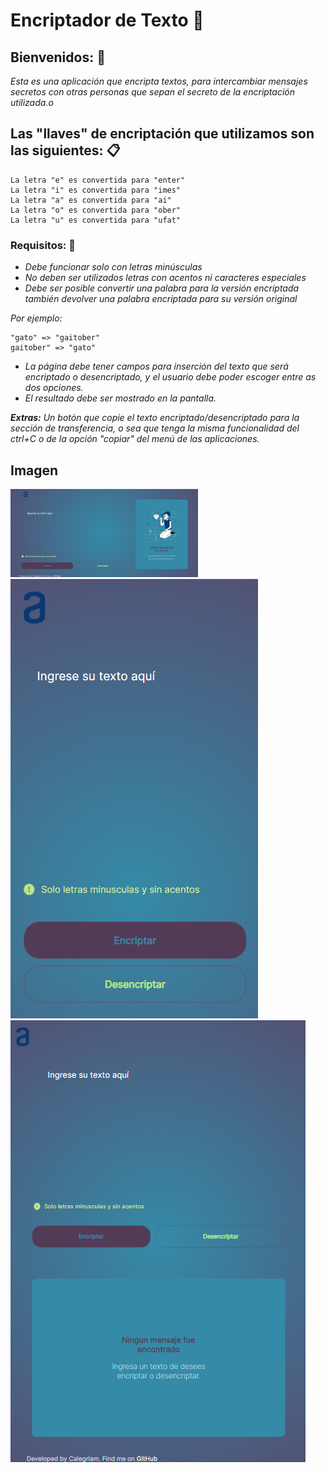 # Encriptador de Texto 🔣

## Bienvenidos: 🙂

_Esta es una aplicación que encripta textos, para intercambiar mensajes secretos con otras personas que sepan el secreto de la encriptación utilizada.o_

## Las "llaves" de encriptación que utilizamos son las siguientes: 📋

```
La letra "e" es convertida para "enter"
La letra "i" es convertida para "imes"
La letra "a" es convertida para "ai"
La letra "o" es convertida para "ober"
La letra "u" es convertida para "ufat"
```

### Requisitos: 🔧

* _Debe funcionar solo con letras minúsculas_
* _No deben ser utilizados letras con acentos ni caracteres especiales_
* _Debe ser posible convertir una palabra para la versión encriptada también devolver una palabra encriptada para su versión original_

_Por ejemplo:_

```
"gato" => "gaitober"
gaitober" => "gato"
```

* _La página debe tener campos para inserción del texto que será encriptado o desencriptado, y el usuario debe poder escoger entre as dos opciones._
* _El resultado debe ser mostrado en la pantalla._

**_Extras:_**
_Un botón que copie el texto encriptado/desencriptado para la sección de transferencia, o sea que tenga la misma funcionalidad del ctrl+C o de la opción "copiar" del menú de las aplicaciones._

## Imagen

<img src="https://github.com/carlosalegriam/encriptador/blob/main/img/screen1.png" alt="Descripción de la imagen" width="300"/>
<img src="https://github.com/carlosalegriam/encriptador/blob/main/img/screen2.png" alt="Descripción de la imagen" />
<img src="https://github.com/carlosalegriam/encriptador/blob/main/img/screen3.png" alt="Descripción de la imagen" />
